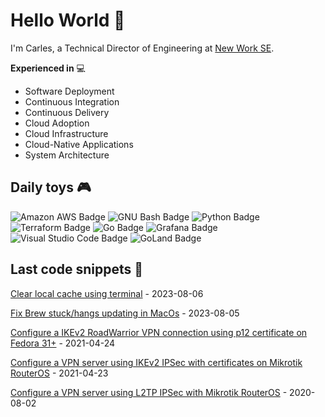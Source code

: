 # Hello World 👋

I'm Carles, a Technical Director of Engineering at [New Work SE](https://github.com/new-work).


**Experienced in** 💻

- Software Deployment
- Continuous Integration
- Continuous Delivery
- Cloud Adoption
- Cloud Infrastructure
- Cloud-Native Applications
- System Architecture

## Daily toys 🎮

![Amazon AWS Badge](https://img.shields.io/badge/Amazon%20AWS-232F3E?logo=amazonaws&logoColor=fff&style=plastic)
![GNU Bash Badge](https://img.shields.io/badge/GNU%20Bash-4EAA25?logo=gnubash&logoColor=fff&style=plastic)
![Python Badge](https://img.shields.io/badge/Python-3776AB?logo=python&logoColor=fff&style=plastic)
![Terraform Badge](https://img.shields.io/badge/Terraform-7B42BC?logo=terraform&logoColor=fff&style=plastic)
![Go Badge](https://img.shields.io/badge/Go-00ADD8?logo=go&logoColor=fff&style=plastic)
![Grafana Badge](https://img.shields.io/badge/Grafana-F46800?logo=grafana&logoColor=fff&style=plastic)
![Visual Studio Code Badge](https://img.shields.io/badge/Visual%20Studio%20Code-007ACC?logo=visualstudiocode&logoColor=fff&style=plastic)
![GoLand Badge](https://img.shields.io/badge/GoLand-000?logo=goland&logoColor=fff&style=plastic)

## Last code snippets 📰

<!-- blog starts -->
[Clear local cache using terminal](https://www.notesoncloudcomputing.com/clear/flushcache/mdnsresponder/2023/08/06/flushcache-and-kill-mDNSResponder.html) - 2023-08-06

[Fix Brew stuck/hangs updating in MacOs](https://www.notesoncloudcomputing.com/fix/brew/update/stuck/cli/macos/2023/08/05/fix-brew-stuck-updating.html) - 2023-08-05

[Configure a IKEv2 RoadWarrior VPN connection using p12 certificate on Fedora 31+](https://www.notesoncloudcomputing.com/fedora/vpn/ikev2/2021/04/24/configure-ikev2-vpn-connection-fedora.html) - 2021-04-24

[Configure a VPN server using IKEv2 IPSec with certificates on Mikrotik RouterOS](https://www.notesoncloudcomputing.com/routeros/mikrotik/vpn/2021/04/23/configure-vpn-server-ikev2-ipsec-with-certificates-mikrotik-routeros.html) - 2021-04-23

[Configure a VPN server using L2TP IPSec with Mikrotik RouterOS](https://www.notesoncloudcomputing.com/routeros/mikrotik/vpn/2020/08/02/configure-vpn-server-l2tp-ipsec-mikrotik-routeros.html) - 2020-08-02

